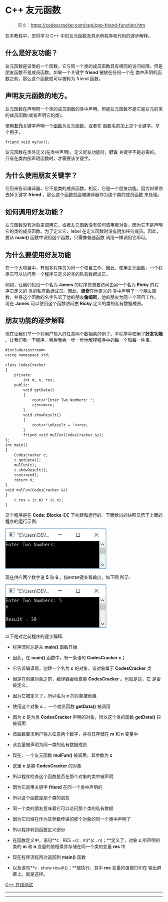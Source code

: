 # C++ 友元函数

> 原文：<https://codescracker.com/cpp/cpp-friend-function.htm>

在本教程中，您将学习 C++ 中的友元函数及其示例程序和代码的逐步解释。

## 什么是好友功能？

友元函数是该类的一个函数，它与同一个类的成员函数具有相同的访问权限。但是朋友函数不是成员函数。如果一个关键字 **friend** 被放在任何一个在 类中声明的函数之前，那么这个函数就可以被称为 friend 函数。

## 声明友元函数的地方。

友元函数在声明同一个类的成员函数的类中声明。但是友元函数不是它是友元的类的成员函数(或者声明它的类)。

使用**友元**关键字声明一个[函数](/cpp/cpp-functions.htm)为友元函数。或者在 函数名前加上这个关键字。举个例子，

```
friend void myFun();
```

友元函数在类外定义(在类中声明)。定义好友功能时，**好友** 关键字不是必需的。只有在类内部声明函数时，才需要该关键字。

## 为什么使用朋友关键字？

它用来告诉编译器，它不是类的成员函数。相反，它是一个朋友功能。因为如果你去掉关键字 **friend** ，那么这个函数就会被编译器作为这个类的成员函数 来处理。

## 如何调用好友功能？

友元函数没有对象来调用它。或者友元函数没有任何调用者对象。因为它不是声明它的类的成员函数。为了定义它，lebel 在定义函数时没有附加任何成员。因此，要从 **main()** 函数中调用这个函数，只需像普通函数 调用一样调用它即可。

## 为什么要使用好友功能

在一个大项目中，有很多程序员为同一个项目工作。因此，使用友元函数，一个程序员可以访问另一个程序员定义的类的私有数据成员。

例如，让我们假设一个名为 **James** 的程序员想要访问由另一个名为 **Ricky** 的程序员定义的 类的私有数据成员。因此，**里奇**在他定义的 类中声明了一个朋友函数，并将这个函数的名字告诉了他的朋友**詹姆斯**，他的朋友为同一个项目工作。 现在 **James** 可以使用这个函数访问由 **Ricky** 定义的类的私有数据成员。

## 朋友功能的逐步解释

现在让我们举一个将用户输入的任意两个数相乘的例子。本程序中使用了**好友功能** 。让我们看一下程序，稍后我会一步一步地解释程序中的每一个和每一件事。

```
#include<iostream>
using namespace std;

class CodesCracker
{
    private:
        int m, n, res;
    public:
        void getData()
        {
            cout<<"Enter Two Numbers: ";
            cin>>m>>n;
        }
        void showResult()
        {
            cout<<"\nResult = "<<res;
        }
        friend void mulFun(CodesCracker &c);
};
int main()
{
    CodesCracker c;
    c.getData();
    mulFun(c);
    c.showResult();
    cout<<endl;
    return 0;
}
void mulFun(CodesCracker &c)
{
    c.res = (c.m) * (c.n);
}
```

这个程序是在 **Code::Blocks** IDE 下构建和运行的。下面给出的快照显示了上面的 程序的运行示例:

![cpp friend function](img/f40d98202322b7471f30662bf913b047.png)

现在供应两个数字说 **5** 和 **6** 。按`ENTER`键查看输出，如下图 所示:

![friend function cpp](img/4a8678c7343ff1cd66a121087174d572.png)

以下是对之前程序的逐步解释:

*   程序流程总是从 **main()** 函数开始
*   因此，在 **main()** 函数中，有一条语句
    **CodesCracker c；**

*   它告诉编译器，创建一个名为 **c** 的对象，该对象属于 **CodesCracker** 类
*   但是在创建对象之前，编译器会检查类 **CodesCracker** 。也就是说，它 是否被定义。
*   因为它被定义了，所以名为 **c** 的对象被创建
*   使用这个对象 **c** ，一个成员函数 **getData()** 被调用
*   因为 **c** 是为类 **CodesCracker** 声明的对象，所以这个类的函数 **getData()** 只被调用
*   该函数要求用户输入任意两个数字，并将其存储在 **m** 和 **n** 变量中
*   该变量被声明为同一类的私有数据成员
*   现在，一个友元函数 **mulFun()** 被调用，其参数为 **c**
*   这里 **c** 是类 **CodesCracker** 的对象
*   所以程序检查这个函数是否在那个对象的类中被声明
*   因为它是用关键字 **friend** 在同一个类中声明的
*   所以这个函数是那个类的朋友
*   同一个类的朋友意味着它可以访问那个类的私有数据
*   因为它已经在作为其参数传递的那个对象的同一个类中声明了
*   所以程序转到函数定义部分
*   在函数定义中，语句**c . RES =(c . m)*(c . n)；**定义了，对象 **c** 所声明的类的 **m** 和 **n** 变量的值相乘并存储在同一个类的变量 **res** 中
*   现在程序流程再次返回到 **main()** 函数
*   以及语句**c . show result()；**被执行，其中 **res** 变量的值被打印在 输出屏幕上。就是这样。

[C++ 在线测试](/exam/showtest.php?subid=3)

* * *

* * *